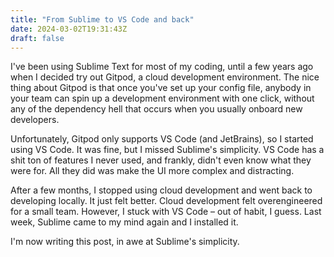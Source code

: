 ```yaml
---
title: "From Sublime to VS Code and back"
date: 2024-03-02T19:31:43Z
draft: false
---
```


I've been using Sublime Text for most of my coding, until a few years ago when I decided try out Gitpod, a cloud development environment. The nice thing about Gitpod is that once you've set up your config file, anybody in your team can spin up a development environment with one click, without any of the dependency hell that occurs when you usually onboard new developers.

Unfortunately, Gitpod only supports VS Code (and JetBrains), so I started using VS Code. It was fine, but I missed Sublime's simplicity. VS Code has a shit ton of features I never used, and frankly, didn't even know what they were for. All they did was make the UI more complex and distracting.

After a few months, I stopped using cloud development and went back to developing locally. It just felt better. Cloud development felt overengineered for a small team. However, I stuck with VS Code – out of habit, I guess. Last week, Sublime came to my mind again and I installed it.

I'm now writing this post, in awe at Sublime's simplicity.